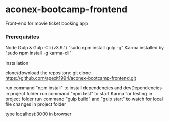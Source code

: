 # aconex-bootcamp-frontend

Front-end for movie ticket booking app


<h3>Prerequisites</h3>


Node
Gulp & Gulp-Cli (v3.9.1) "sudo npm install gulp -g"
Karma  installed by "sudo npm install -g karma-cli" 


Installation

clone/download the repository: git clone 
https://github.com/apexit1994/aconex-bootcamp-frontend.git

run command "npm install" to install dependencies and devDependencies in project folder
run command "npm test" to start Karma for testing in project folder
run command "gulp build" and "gulp start" to watch for local file changes in project folder

type localhost:3000 in browser